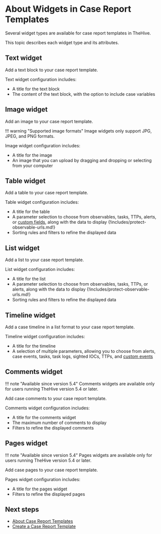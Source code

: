 # About Widgets in Case Report Templates

Several widget types are available for case report templates in TheHive.

This topic describes each widget type and its attributes.

## Text widget

Add a text block to your case report template.

Text widget configuration includes:

* A title for the text block
* The content of the text block, with the option to include case variables

## Image widget

Add an image to your case report template.

!!! warning "Supported image formats"
    Image widgets only support JPG, JPEG, and PNG formats.

Image widget configuration includes:

* A title for the image
* An image that you can upload by dragging and dropping or selecting from your computer

## Table widget

Add a table to your case report template.

Table widget configuration includes:

* A title for the table
* A parameter selection to choose from observables, tasks, TTPs, alerts, or [custom fields](../../../../../administration/custom-fields/about-custom-fields.md), along with the data to display
{!includes/protect-observable-urls.md!}
* Sorting rules and filters to refine the displayed data

## List widget

Add a list to your case report template.

List widget configuration includes:

* A title for the list
* A parameter selection to choose from observables, tasks, TTPs, or alerts, along with the data to display
{!includes/protect-observable-urls.md!}
* Sorting rules and filters to refine the displayed data

## Timeline widget

Add a case timeline in a list format to your case report template.

Timeline widget configuration includes:

* A title for the timeline
* A selection of multiple parameters, allowing you to choose from alerts, case events, tasks, task logs, sighted IOCs, TTPs, and [custom events](../../../../analyst-corner/cases/cases-description/add-custom-event.md)

## Comments widget

!!! note "Available since version 5.4"
    Comments widgets are available only for users running TheHive version 5.4 or later.

Add case comments to your case report template.

Comments widget configuration includes:

* A title for the comments widget
* The maximum number of comments to display
* Filters to refine the displayed comments

## Pages widget

!!! note "Available since version 5.4"
    Pages widgets are available only for users running TheHive version 5.4 or later.

Add case pages to your case report template.

Pages widget configuration includes:

* A title for the pages widget
* Filters to refine the displayed pages

## Next steps

* [About Case Report Templates](about-case-report-templates.md)
* [Create a Case Report Template](create-a-case-report-template.md)